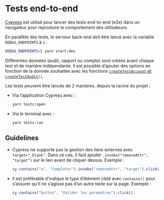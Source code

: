 # Tests end-to-end

[Cypress](https://www.cypress.io/) est utilisé pour lancer des tests end-to-end (e2e) dans un navigateur pour reproduire le comportement des utilisateurs.

En parallèle des tests, le serveur back-end doit être lancé avec la variable `DEBUG_ENDPOINTS` à `1` :

```sh
DEBUG_ENDPOINTS=1 yarn start:dev
```

Différentes données (audit, rapport ou compte) sont créées avant chaque test et de manière indépendante. Il est possible d’ajouter des options en fonction de la donnée souhaitée avec les fonctions [`createTestAccount` et `createTestAudit()`](/cypress/support/commands.ts).

Les tests peuvent être lancés de 2 manières, depuis la racine du projet :

- Via l’application Cypress avec :

  ```sh
  yarn tests:open
  ```

- Via le terminal avec :

  ```sh
  yarn tests:run
  ```

## Guidelines

- Cypress ne supporte pas la gestion des liens externes avec `target="_blank"`. Dans ce cas, il faut ajouter `.invoke("removeAttr", "target")` sur le lien avant de cliquer dessus. Exemple :

  ```js
  cy.contains("a", "Compléter").invoke("removeAttr", "target").click();
  ```

- Il est préférable d'indique le type d’élément ciblé avec `contains()` pour s’assurer qu’il ne s’agisse pas d’un autre texte sur la page. Exemple :
  ```js
  cy.contains("button", "Valider les paramètres").click();
  ```
